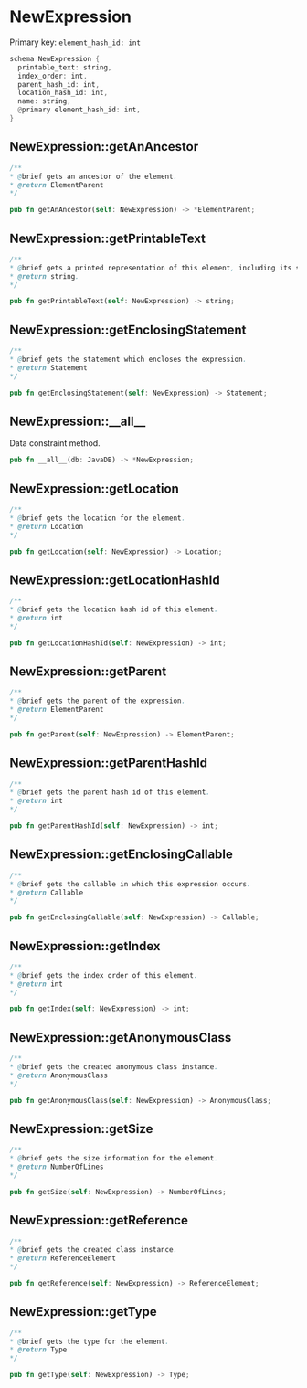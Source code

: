 # NewExpression

Primary key: `element_hash_id: int`

```rust
schema NewExpression {
  printable_text: string,
  index_order: int,
  parent_hash_id: int,
  location_hash_id: int,
  name: string,
  @primary element_hash_id: int,
}
```
## NewExpression::getAnAncestor

```java
/**
* @brief gets an ancestor of the element.
* @return ElementParent 
*/
```
```rust
pub fn getAnAncestor(self: NewExpression) -> *ElementParent;
```
## NewExpression::getPrintableText

```java
/**
* @brief gets a printed representation of this element, including its structure where applicable.
* @return string.
*/
```
```rust
pub fn getPrintableText(self: NewExpression) -> string;
```
## NewExpression::getEnclosingStatement

```java
/**
* @brief gets the statement which encloses the expression.
* @return Statement 
*/
```
```rust
pub fn getEnclosingStatement(self: NewExpression) -> Statement;
```
## NewExpression::\_\_all\_\_

Data constraint method.

```rust
pub fn __all__(db: JavaDB) -> *NewExpression;
```
## NewExpression::getLocation

```java
/**
* @brief gets the location for the element.
* @return Location
*/
```
```rust
pub fn getLocation(self: NewExpression) -> Location;
```
## NewExpression::getLocationHashId

```java
/**
* @brief gets the location hash id of this element.
* @return int
*/
```
```rust
pub fn getLocationHashId(self: NewExpression) -> int;
```
## NewExpression::getParent

```java
/**
* @brief gets the parent of the expression.
* @return ElementParent 
*/
```
```rust
pub fn getParent(self: NewExpression) -> ElementParent;
```
## NewExpression::getParentHashId

```java
/**
* @brief gets the parent hash id of this element.
* @return int
*/
```
```rust
pub fn getParentHashId(self: NewExpression) -> int;
```
## NewExpression::getEnclosingCallable

```java
/**
* @brief gets the callable in which this expression occurs.
* @return Callable 
*/
```
```rust
pub fn getEnclosingCallable(self: NewExpression) -> Callable;
```
## NewExpression::getIndex

```java
/**
* @brief gets the index order of this element.
* @return int
*/
```
```rust
pub fn getIndex(self: NewExpression) -> int;
```
## NewExpression::getAnonymousClass

```java
/**
* @brief gets the created anonymous class instance.
* @return AnonymousClass 
*/
```
```rust
pub fn getAnonymousClass(self: NewExpression) -> AnonymousClass;
```
## NewExpression::getSize

```java
/**
* @brief gets the size information for the element.
* @return NumberOfLines
*/
```
```rust
pub fn getSize(self: NewExpression) -> NumberOfLines;
```
## NewExpression::getReference

```java
/**
* @brief gets the created class instance.
* @return ReferenceElement 
*/
```
```rust
pub fn getReference(self: NewExpression) -> ReferenceElement;
```
## NewExpression::getType

```java
/**
* @brief gets the type for the element.
* @return Type
*/
```
```rust
pub fn getType(self: NewExpression) -> Type;
```
